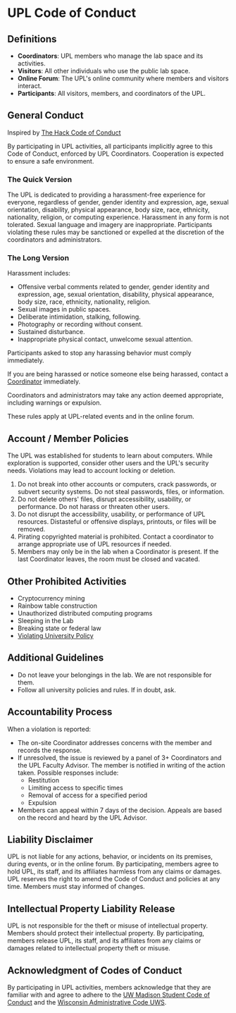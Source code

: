 # UPL Code of Conduct

## Definitions
- **Coordinators**: UPL members who manage the lab space and its activities.
- **Visitors**: All other individuals who use the public lab space.
- **Online Forum**: The UPL's online community where members and visitors interact.
- **Participants**: All visitors, members, and coordinators of the UPL.

## General Conduct
Inspired by [The Hack Code of Conduct](http://hackcodeofconduct.org/)

By participating in UPL activities, all participants implicitly agree to this Code of Conduct, enforced by UPL Coordinators. Cooperation is expected to ensure a safe environment.

### The Quick Version
The UPL is dedicated to providing a harassment-free experience for everyone, regardless of gender, gender identity and expression, age, sexual orientation, disability, physical appearance, body size, race, ethnicity, nationality, religion, or computing experience. Harassment in any form is not tolerated. Sexual language and imagery are inappropriate. Participants violating these rules may be sanctioned or expelled at the discretion of the coordinators and administrators.

### The Long Version
Harassment includes:
- Offensive verbal comments related to gender, gender identity and expression, age, sexual orientation, disability, physical appearance, body size, race, ethnicity, nationality, religion.
- Sexual images in public spaces.
- Deliberate intimidation, stalking, following.
- Photography or recording without consent.
- Sustained disturbance.
- Inappropriate physical contact, unwelcome sexual attention.

Participants asked to stop any harassing behavior must comply immediately.

If you are being harassed or notice someone else being harassed, contact a [Coordinator](https://www.upl.cs.wisc.edu/coords/) immediately.

Coordinators and administrators may take any action deemed appropriate, including warnings or expulsion.

These rules apply at UPL-related events and in the online forum.

## Account / Member Policies
The UPL was established for students to learn about computers. While exploration is supported, consider other users and the UPL's security needs. Violations may lead to account locking or deletion.

1. Do not break into other accounts or computers, crack passwords, or subvert security systems. Do not steal passwords, files, or information.
2. Do not delete others' files, disrupt accessibility, usability, or performance. Do not harass or threaten other users.
3. Do not disrupt the accessibility, usability, or performance of UPL resources. Distasteful or offensive displays, printouts, or files will be removed.
4. Pirating copyrighted material is prohibited. Contact a coordinator to arrange appropriate use of UPL resources if needed.
5. Members may only be in the lab when a Coordinator is present. If the last Coordinator leaves, the room must be closed and vacated.

## Other Prohibited Activities
- Cryptocurrency mining
- Rainbow table construction
- Unauthorized distributed computing programs
- Sleeping in the Lab
- Breaking state or federal law
- [Violating University Policy](http://pubs.wisc.edu/ug/index.htm)

## Additional Guidelines
- Do not leave your belongings in the lab. We are not responsible for them.
- Follow all university policies and rules. If in doubt, ask.

## Accountability Process
When a violation is reported:

- The on-site Coordinator addresses concerns with the member and records the response.
- If unresolved, the issue is reviewed by a panel of 3+ Coordinators and the UPL Faculty Advisor. The member is notified in writing of the action taken. Possible responses include:
  - Restitution
  - Limiting access to specific times
  - Removal of access for a specified period
  - Expulsion
- Members can appeal within 7 days of the decision. Appeals are based on the record and heard by the UPL Advisor.

## Liability Disclaimer
UPL is not liable for any actions, behavior, or incidents on its premises, during events, or in the online forum. By participating, members agree to hold UPL, its staff, and its affiliates harmless from any claims or damages. UPL reserves the right to amend the Code of Conduct and policies at any time. Members must stay informed of changes.

## Intellectual Property Liability Release
UPL is not responsible for the theft or misuse of intellectual property. Members should protect their intellectual property. By participating, members release UPL, its staff, and its affiliates from any claims or damages related to intellectual property theft or misuse.

## Acknowledgment of Codes of Conduct
By participating in UPL activities, members acknowledge that they are familiar with and agree to adhere to the [UW Madison Student Code of Conduct](https://conduct.students.wisc.edu/) and the [Wisconsin Administrative Code UWS](https://docs.legis.wisconsin.gov/code/admin_code/uws).

